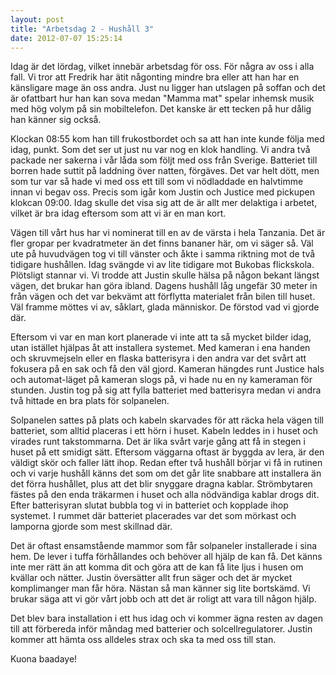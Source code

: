 ```yaml
---
layout: post
title: "Arbetsdag 2 - Hushåll 3"
date: 2012-07-07 15:25:14
---
```

Idag är det lördag, vilket innebär arbetsdag för oss. För några av oss i alla fall. Vi tror att Fredrik har ätit någonting mindre bra eller att han har en känsligare mage än oss andra. Just nu ligger han utslagen på soffan och det är ofattbart hur han kan sova medan "Mamma mat" spelar inhemsk musik med hög volym på sin mobiltelefon. Det kanske är ett tecken på hur dålig han känner sig också. <!--more-->

Klockan 08:55 kom han till frukostbordet och sa att han inte kunde följa med idag, punkt. Som det ser ut just nu var nog en klok handling. Vi andra två packade ner sakerna i vår låda som följt med oss från Sverige. Batteriet till borren hade suttit på laddning över natten, förgäves. Det var helt dött, men som tur var så hade vi med oss ett till som vi nödladdade en halvtimme innan vi begav oss. Precis som igår kom Justin och Justice med pickupen klokcan 09:00. Idag skulle det visa sig att de är allt mer delaktiga i arbetet, vilket är bra idag eftersom som att vi är en man kort.

Vägen till vårt hus har vi nominerat till en av de värsta i hela Tanzania. Det är fler gropar per kvadratmeter än det finns bananer här, om vi säger så. Väl ute på huvudvägen tog vi till vänster och åkte i samma riktning mot de två tidigare hushållen. Idag svängde vi av lite tidigare mot Bukobas flickskola. Plötsligt stannar vi. Vi trodde att Justin skulle hälsa på någon bekant längst vägen, det brukar han göra ibland. Dagens hushåll låg ungefär 30 meter in från vägen och det var bekvämt att förflytta materialet från bilen till huset. Väl framme möttes vi av, såklart, glada människor. De förstod vad vi gjorde där.

Eftersom vi var en man kort planerade vi inte att ta så mycket bilder idag, utan istället hjälpas åt att installera systemet. Med kameran i ena handen och skruvmejseln eller en flaska batterisyra i den andra var det svårt att fokusera på en sak och få den väl gjord. Kameran hängdes runt Justice hals och automat-läget på kameran slogs på, vi hade nu en ny kameraman för stunden. Justin tog på sig att fylla batteriet med batterisyra medan vi andra två hittade en bra plats för solpanelen.

Solpanelen sattes på plats och kabeln skarvades för att räcka hela vägen till batteriet, som alltid placeras i ett hörn i huset. Kabeln leddes in i huset och virades runt takstommarna. Det är lika svårt varje gång att få in stegen i huset på ett smidigt sätt. Eftersom väggarna oftast är byggda av lera, är den väldigt skör och faller lätt ihop. Redan efter två hushåll börjar vi få in rutinen och vi varje hushåll känns det som om det går lite snabbare att installera än det förra hushållet, plus att det blir snyggare dragna kablar. Strömbytaren fästes på den enda träkarmen i huset och alla nödvändiga kablar drogs dit. Efter batterisyran slutat bubbla tog vi in batteriet och kopplade ihop systemet. I rummet där batteriet placerades var det som mörkast och lamporna gjorde som mest skillnad där.

Det är oftast ensamstående mammor som får solpaneler installerade i sina hem. De lever i tuffa förhållandes och behöver all hjälp de kan få. Det känns inte mer rätt än att komma dit och göra att de kan få lite ljus i husen om kvällar och nätter. Justin översätter allt frun säger och det är mycket komplimanger man får höra. Nästan så man känner sig lite bortskämd. Vi brukar säga att vi gör vårt jobb och att det är roligt att vara till någon hjälp.

Det blev bara installation i ett hus idag och vi kommer ägna resten av dagen till att förbereda inför måndag med batterier och solcellregulatorer. Justin kommer att hämta oss alldeles strax och ska ta med oss till stan.

Kuona baadaye!

